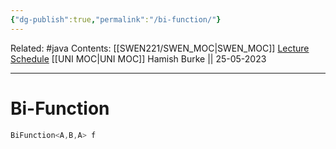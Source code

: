 ```yaml
---
{"dg-publish":true,"permalink":"/bi-function/"}
---
```


Related: #java 
Contents: [[SWEN221/SWEN_MOC\|SWEN_MOC]]
[Lecture Schedule](https://ecs.wgtn.ac.nz/Courses/SWEN221_2023T1/LectureSchedule)
[[UNI MOC\|UNI MOC]]
Hamish Burke || 25-05-2023
***

# Bi-Function

```java
BiFunction<A,B,A> f
```